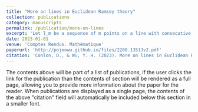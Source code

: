 ```yaml
---
title: "More on lines in Euclidean Ramsey theory"
collection: publications
category: manuscripts
permalink: /publication/more-on-lines
excerpt: 'Let l_m be a sequence of m points on a line with consecutive points at distance one. Answering a question raised by Fox and the first author and independently by Arman and Tsaturian, we show that there is a natural number m and a red/blue-colouring of En for every n that contains no red copy of l_3 and no blue copy of l_m.'
date: 2023-01-01
venue: 'Comptes Rendus. Mathématique'
paperurl: 'http://pojoowu.github.io/files/2208.13513v2.pdf'
citation: 'Conlon, D., & Wu, Y. H. (2023). More on lines in Euclidean Ramsey theory. Comptes Rendus. Mathématique, 361(G5), 897-901.'
---
```


The contents above will be part of a list of publications, if the user clicks the link for the publication than the contents of section will be rendered as a full page, allowing you to provide more information about the paper for the reader. When publications are displayed as a single page, the contents of the above "citation" field will automatically be included below this section in a smaller font.

